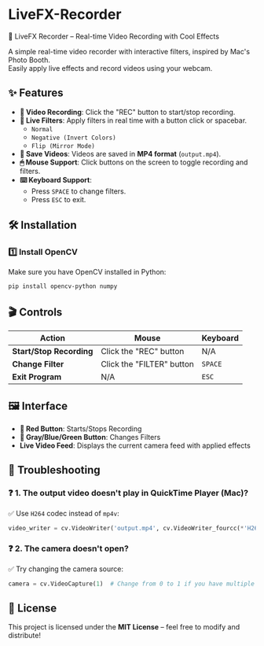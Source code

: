 # LiveFX-Recorder
🎥 LiveFX Recorder – Real-time Video Recording with Cool Effects

A simple real-time video recorder with interactive filters, inspired by Mac's Photo Booth.  
Easily apply live effects and record videos using your webcam.

## ✨ Features
- **🔴 Video Recording**: Click the "REC" button to start/stop recording.
- **🎨 Live Filters**: Apply filters in real time with a button click or spacebar.
  - `Normal`
  - `Negative (Invert Colors)`
  - `Flip (Mirror Mode)`
- **🎥 Save Videos**: Videos are saved in **MP4 format** (`output.mp4`).
- **🖱 Mouse Support**: Click buttons on the screen to toggle recording and filters.
- **⌨️ Keyboard Support**: 
  - Press `SPACE` to change filters.
  - Press `ESC` to exit.

## 🛠 Installation
### 1️⃣ Install OpenCV
Make sure you have OpenCV installed in Python:
```bash
pip install opencv-python numpy
```

## 🎬 Controls

| Action                  | Mouse                   | Keyboard |
|-------------------------|------------------------|----------|
| **Start/Stop Recording** | Click the "REC" button | N/A      |
| **Change Filter**       | Click the "FILTER" button | `SPACE`  |
| **Exit Program**        | N/A                    | `ESC`    |

## 🖼️ Interface
- **🔴 Red Button**: Starts/Stops Recording  
- **🎨 Gray/Blue/Green Button**: Changes Filters  
- **Live Video Feed**: Displays the current camera feed with applied effects  

## 🔧 Troubleshooting

### ❓ 1. The output video doesn't play in QuickTime Player (Mac)?
✅ Use `H264` codec instead of `mp4v`:
```python
video_writer = cv.VideoWriter('output.mp4', cv.VideoWriter_fourcc(*'H264'), 20.0, (640, 480))
```

### ❓ 2. The camera doesn't open?
✅ Try changing the camera source:
```python
camera = cv.VideoCapture(1)  # Change from 0 to 1 if you have multiple cameras
```

## 📝 License
This project is licensed under the **MIT License** – feel free to modify and distribute!

